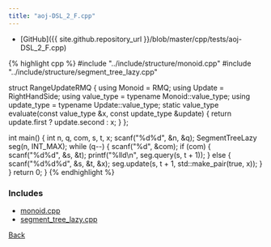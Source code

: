 ```yaml
---
title: "aoj-DSL_2_F.cpp"
---
```


- [GitHub]({{ site.github.repository_url }}/blob/master/cpp/tests/aoj-DSL_2_F.cpp)

{% highlight cpp %}
#include "../include/structure/monoid.cpp"
#include "../include/structure/segment_tree_lazy.cpp"

struct RangeUpdateRMQ {
  using Monoid = RMQ<long long>;
  using Update = RightHandSide<long long>;
  using value_type = typename Monoid::value_type;
  using update_type = typename Update::value_type;
  static value_type evaluate(const value_type &x, const update_type &update) {
    return update.first ? update.second : x;
  }
};

int main() {
  int n, q, com, s, t, x;
  scanf("%d%d", &n, &q);
  SegmentTreeLazy<RangeUpdateRMQ> seg(n, INT_MAX);
  while (q--) {
    scanf("%d", &com);
    if (com) {
      scanf("%d%d", &s, &t);
      printf("%lld\n", seg.query(s, t + 1));
    }
    else {
      scanf("%d%d%d", &s, &t, &x);
      seg.update(s, t + 1, std::make_pair(true, x));
    }
  }
  return 0;
}
{% endhighlight %}

### Includes

- [monoid.cpp](../include/structure/monoid)
- [segment_tree_lazy.cpp](../include/structure/segment_tree_lazy)

[Back](..)
